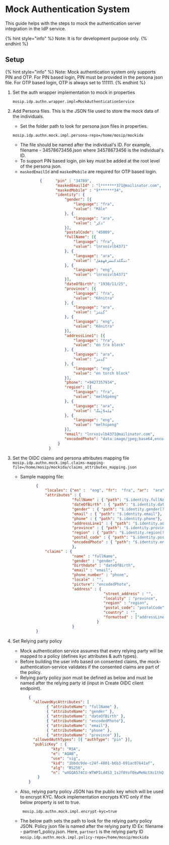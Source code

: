 # Mock Authentication System

This guide helps with the steps to mock the authentication server integration in the IdP service. 

{% hint style="info" %}
Note: It is for development purpose only.
{% endhint %}

## Setup

{% hint style="info" %}
Note: Mock authentication system only supports PIN and OTP. For PIN based login, PIN must be provided in the persona json file. For OTP based login, OTP is always set to 111111.
{% endhint %}

1. Set the auth wrapper implementation to mock in properties
    ```
    mosip.idp.authn.wrapper.impl=MockAuthenticationService
    ```
   
2. Add Persona files. This is the JSON file used to store the mock data of the individuals.

     * Set the folder path to look for persona json files in properties.
    ```
    mosip.idp.authn.mock.impl.persona-repo=/home/mosip/mockida
    ```   
     * The file should be named after the individual's ID.
         For example, filename - 34578673456.json where 34578673456 is the individual's ID.
     * To support PIN based login, pin key must be added at the root level of the persona json.
     * `maskedEmailId` and `maskedMobile` are required for OTP based login.

     ```JSON
                 {      "pin" : "34789",
                        "maskedEmailId" : "l*******371@mailinator.com",
                        "maskedMobile" : "9*******34",
                        "identity": {
                            "gender": [{
                                "language": "fra",
                                "value": "Mâle"
                            }, {
                                "language": "ara",
                                "value": "ذكر"
                            }],
                            "postalCode": "45009",
                            "fullName": [{
                                "language": "fra",
                                "value": "lnrxoivlb4371"
                            }, {
                                "language": "ara",
                                "value": "تتگلدكنسَزقهِقِفل"
                            }, {
                                "language": "eng",
                                "value": "lnrxoivlb4371"
                            }],
                            "dateOfBirth": "1930/11/25",
                            "province": [{
                                "language": "fra",
                                "value": "Kénitra"
                            }, {
                                "language": "ara",
                                "value": "كِ́نِترَ"
                            }, {
                                "language": "eng",
                                "value": "Kénitra"
                            }],
                            "addressLine1": [{
                                "language": "fra",
                                "value": "én tra block"
                            }, {
                                "language": "ara",
                                "value": "كِ́نِترَ"
                            }, {
                                "language": "eng",
                                "value": "en torch block"
                            }],
                            "phone": "+9427357934",
                            "region": [{
                                "language": "fra",
                                "value": "melh$pèng"
                            }, {
                                "language": "ara",
                                "value": "مِله$پِ̀نگ"
                            }, {
                                "language": "eng",
                                "value": "melhspeng"
                            }],
                            "email": "lnrxoivlb4371@mailinator.com",
                            "encodedPhoto": "data:image/jpeg;base64,encodedjpegdata"
                         }
                     } 
     ```
       
3. Set the OIDC claims and persona attributes mapping file
        ```
        mosip.idp.authn.mock.impl.claims-mapping-file=/home/mosip/mockida/claims_attributes_mapping.json
        ```
    * Sample mapping file:
        ```JSON
               {
                   "locales": {"en" :  "eng", "fr":  "fra", "ar":  "ara" },
                   "attributes" : {
                               "fullName" : { "path": "$.identity.fullName[?(@.language=='_LOCALE_')].value", "defaultLocale" : "en" },
                               "dateOfBirth" : { "path": "$.identity.dateOfBirth"},
                               "gender" : { "path": "$.identity.gender[?(@.language=='_LOCALE_')].value", "defaultLocale" : "en" },
                               "email" : { "path": "$.identity.email"},
                               "phone" : { "path": "$.identity.phone"},
                               "addressLine1" : { "path": "$.identity.addressLine1[?(@.language=='_LOCALE_')].value", "defaultLocale" : "en" },
                               "province" : { "path": "$.identity.province[?(@.language=='_LOCALE_')].value", "defaultLocale" : "en" },
                               "region" : { "path": "$.identity.region[?(@.language=='_LOCALE_')].value", "defaultLocale" : "en" },
                               "postal_code" : { "path": "$.identity.postalCode" },
                               "encodedPhoto" : { "path": "$.identity.encodedPhoto"}
                               },
                   "claims" : {
                               "name" : "fullName",
                               "gender" : "gender",
                               "birthdate" : "dateOfBirth",			
                               "email" : "email",
                               "phone_number" : "phone",
                               "locale" : "",
                               "picture": "encodedPhoto",
                               "address" : { 
                                             "street_address" : "",  
                                             "locality" : "province", 
                                             "region" : "region",
                                             "postal_code": "postalCode", 
                                             "country" : "",
                                             "formatted" : ["addressLine1", "province", "region", "postalCode"]
                                          }
                               }
               }
      ```
   
4. Set Relying party policy

   * Mock authentication service assumes that every relying party will be mapped to a policy (defines kyc attributes & auth types).
   * Before building the user info based on consented claims, the mock-authentication-service validates if the consented claims are part of the policy.
   * Relying party policy json must be defined as below and must be named after the relying party id (input in Create OIDC client endpoint).
    ```JSON
           {
	         "allowedKycAttributes": [
                   { "attributeName": "fullName" }, 
                   { "attributeName": "gender" },
                   { "attributeName": "dateOfBirth" }, 
                   { "attributeName": "encodedPhoto"}, 
                   { "attributeName": "email"},
                   { "attributeName": "phone" }, 
                   { "attributeName": "province" }],
	         "allowedAuthTypes": [{ "authType": "pin" }],
             "publicKey" : {
		             "kty": "RSA",
		             "e": "AQAB",
		             "use": "sig",
		             "kid": "1bbdc9de-c24f-4801-b6b3-691ac07641af",
		             "alg": "RS256",
		             "n": "wXGQA574CU-WTWPILd4S3_1sJf0Yof0kwMeNctXc1thQo70Ljfn9f4igpRe7f8qNs_W6dLuLWemFhGJBQBQ7vvickECKNJfo_EzSD_yyPCg7k_AGbTWTkuoObHrpilwJGyKVSkOIujH_FqHIVkwkVXjWc25Lsb8Gq4nAHNQEqqgaYPLEi5evCR6S0FzcXTPuRh9zH-cM0Onjv4orrfYpEr61HcRp5MXL55b7yBoIYlXD8NfalcgdrWzp4VZHvQ8yT9G5eaf27XUn6ZBeBf7VnELcKFTyw1pK2wqoOxRBc8Y1wO6rEy8PlCU6wD-mbIzcjG1wUfnbgvJOM4A5G41quQ"
	           }
           }
   ```
   
   * Also, relying party policy JSON has the public key which will be used to encrypt KYC. Mock implementation encrypts KYC only if the below property is set to true.  
     ```
      mosip.idp.authn.mock.impl.encrypt-kyc=true
     ```
   * The below path sets the path to look for the relying party policy JSON. Policy json file is named after the relying party ID 
     Ex: filename - partner1_policy.json. Here, `partner1` is the relying party ID
     ```mosip.idp.authn.mock.impl.policy-repo=/home/mosip/mockida```
